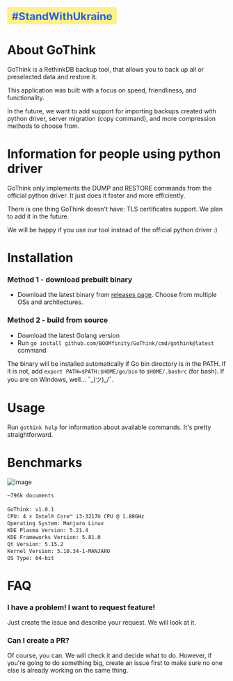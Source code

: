 [![Stand With Ukraine](https://raw.githubusercontent.com/vshymanskyy/StandWithUkraine/main/badges/StandWithUkraine.svg)](https://stand-with-ukraine.pp.ua)
# About GoThink
GoThink is a RethinkDB backup tool, that allows you to back up all or preselected data and restore it.

This application was built with a focus on speed, friendliness, and functionality.

In the future, we want to add support for importing backups created with python driver, server migration (copy command), and more compression methods to choose from.

# Information for people using python driver
GoThink only implements the DUMP and RESTORE commands from the official python driver. It just does it faster and more efficiently. 

There is one thing GoThink doesn't have: TLS certificates support. We plan to add it in the future.

We will be happy if you use our tool instead of the official python driver :)

# Installation

### Method 1 - download prebuilt binary
  - Download the latest binary from [releases page](https://github.com/BOOMfinity/GoThink/releases). Choose from multiple OSs and architectures.
  
### Method 2 - build from source
  - Download the latest Golang version
  - Run `go install github.com/BOOMfinity/GoThink/cmd/gothink@latest` command

The binary will be installed automatically if Go bin directory is in the PATH.
If it is not, add `export PATH=$PATH:$HOME/go/bin` to `$HOME/.bashrc` (for bash). If you are on Windows, well... ¯\_(ツ)_/¯.

# Usage

Run `gothink help` for information about available commands. It's pretty straightforward.

# Benchmarks

![image](https://i.imgur.com/UV5xIF8.png)

    ~796k documents

    GoThink: v1.0.1
    CPU: 4 × Intel® Core™ i3-3217U CPU @ 1.80GHz
    Operating System: Manjaro Linux
    KDE Plasma Version: 5.21.4
    KDE Frameworks Version: 5.81.0
    Qt Version: 5.15.2
    Kernel Version: 5.10.34-1-MANJARO
    OS Type: 64-bit

# FAQ

### I have a problem! I want to request feature!

Just create the issue and describe your request. We will look at it.

### Can I create a PR?

Of course, you can. We will check it and decide what to do. However, if you're going to do something big, create an issue first to make sure no one else is already working on the same thing.